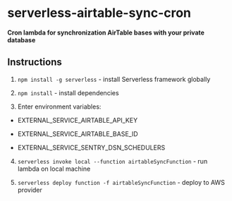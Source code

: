 # serverless-airtable-sync-cron

**Cron lambda for synchronization AirTable bases with your private database**

## Instructions

1. `npm install -g serverless` - install Serverless framework globally

2. `npm install` - install dependencies

3. Enter environment variables:

- EXTERNAL_SERVICE_AIRTABLE_API_KEY

- EXTERNAL_SERVICE_AIRTABLE_BASE_ID

- EXTERNAL_SERVICE_SENTRY_DSN_SCHEDULERS

4. `serverless invoke local --function airtableSyncFunction` - run lambda on local machine

5. `serverless deploy function -f airtableSyncFunction` - deploy to AWS provider
